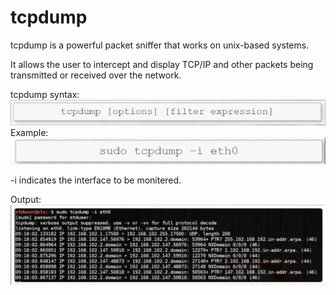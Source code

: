 # tcpdump

tcpdump is a powerful packet sniffer that works on unix-based systems. 

It allows the user to intercept and display TCP/IP and other packets being transmitted or received over the network. 

tcpdump syntax:
![Alt text](image.png)
Example:
![Alt text](image-1.png)

-i indicates the interface to be monitered. 

Output: 
![Alt text](image-2.png)